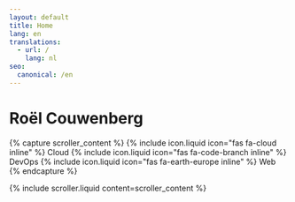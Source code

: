```yaml
---
layout: default
title: Home
lang: en
translations:
  - url: /
    lang: nl
seo:
  canonical: /en
---
```


# Roël Couwenberg

{% capture scroller_content %}
<span>{% include icon.liquid icon="fas fa-cloud inline" %} Cloud</span>
<span>{% include icon.liquid icon="fas fa-code-branch inline" %} DevOps</span>
<span>{% include icon.liquid icon="fas fa-earth-europe inline" %} Web</span>
{% endcapture %}

{% include scroller.liquid content=scroller_content %}